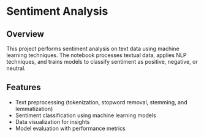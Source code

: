 # Sentiment Analysis

## Overview
This project performs sentiment analysis on text data using machine learning techniques. The notebook processes textual data, applies NLP techniques, and trains models to classify sentiment as positive, negative, or neutral.

## Features
- Text preprocessing (tokenization, stopword removal, stemming, and lemmatization)
- Sentiment classification using machine learning models
- Data visualization for insights
- Model evaluation with performance metrics


